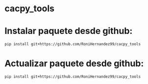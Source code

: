 # cacpy_tools


# Instalar paquete desde github:

```
pip install git+https://github.com/RoniHernandez99/cacpy_tools
```


# Actualizar paquete desde github:

```
pip install git+https://github.com/RoniHernandez99/cacpy_tools
```